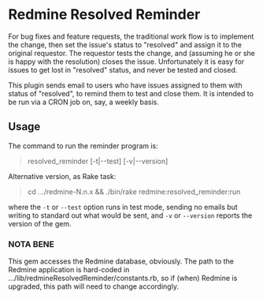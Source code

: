 # Redmine Resolved Reminder

For bug fixes and feature requests, the traditional work flow is to implement
the change, then set the issue's status to "resolved" and assign it to the
original requestor.  The requestor tests the change, and (assuming he or she
is happy with the resolution) closes the issue.  Unfortunately it is easy
for issues to get lost in "resolved" status, and never be tested and closed.

This plugin sends email to users who have issues assigned to them with
status of "resolved", to remind them to test and close them.  It is intended
to be run via a CRON job on, say, a weekly basis.

## Usage

The command to run the reminder program is:

  > resolved_reminder [-t|--test] [-v|--version]

Alternative version, as Rake task:

  > cd .../redmine-N.n.x && ./bin/rake redmine:resolved_reminder:run 

where the `-t` or `--test` option runs in test mode, sending no emails but
writing to standard out what would be sent, and `-v` or `--version` reports
the version of the gem.

### NOTA BENE

This gem accesses the Redmine database, obviously.  The path to the Redmine
application is hard-coded in .../lib/redmineResolvedReminder/constants.rb, so
if (when) Redmine is upgraded, this path will need to change accordingly.
